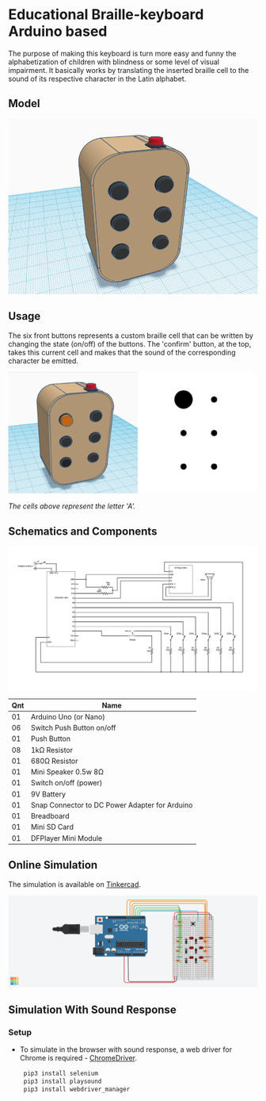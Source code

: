 # Educational Braille-keyboard Arduino based

The purpose of making this keyboard is turn more easy and funny the alphabetization of children with blindness or some level of visual impairment. 
It basically works by translating the inserted braille cell to the sound of its respective character in the Latin alphabet.

Model
------
![Model](/imgs/model.png)

Usage
------
The six front buttons represents a custom braille cell that can be written by changing the state (on/off) of the buttons. 
The 'confirm' button, at the top, takes this current cell and makes that the sound of the corresponding character be emitted.

![Usage](/imgs/example.jpg)

_The cells above represent the letter 'A'._

Schematics and Components
--------------------------

![Schematics](/imgs/schematics-project-new.jpg)

|Qnt	|Name                                            |
|-------|------------------------------------------------|	
|01	|Arduino Uno (or Nano)                           |
|06 	|Switch Push Button on/off                       |
|01 	|Push Button                                     |
|08	|1kΩ Resistor                                    |
|01	|680Ω Resistor                                   |
|01	|Mini Speaker  0.5w 8Ω                           |
|01 	|Switch on/off (power)                           |
|01	|9V Battery                                      |
|01	|Snap Connector to DC Power Adapter for Arduino  |
|01 	|Breadboard                                      |
|01     |Mini SD Card                                    |
|01     |DFPlayer Mini Module                            |

Online Simulation 
------------------
The simulation is available on [Tinkercad](https://www.tinkercad.com/things/6Vrjlavkf2A/viewel).

![Schematics](/imgs/schematics.png)


Simulation With Sound Response
---------------------
### Setup
* To simulate in the browser with sound response, a web driver for Chrome is required - [ChromeDriver](https://chromedriver.chromium.org/downloads).

       pip3 install selenium
       pip3 install playsound
       pip3 install webdriver_manager 
